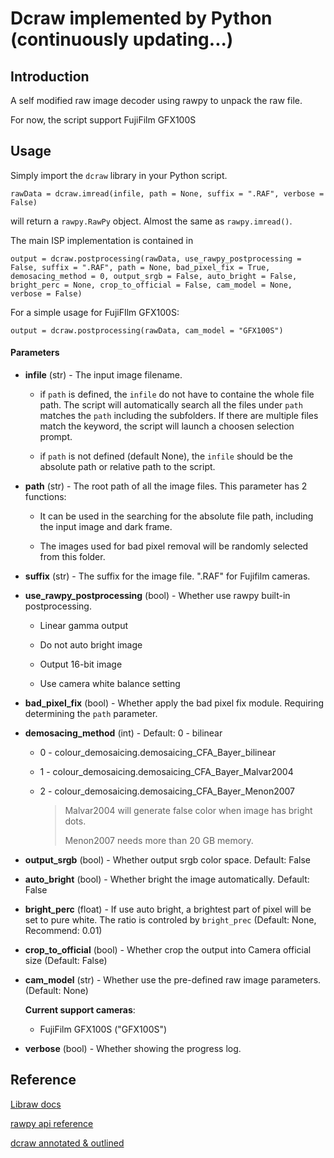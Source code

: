 # Dcraw implemented by Python (continuously updating...)

## Introduction

 A self modified raw image decoder using rawpy to unpack the raw file.

 For now, the script support FujiFilm GFX100S

## Usage

 Simply import the `dcraw` library in your Python script.

 ```
 rawData = dcraw.imread(infile, path = None, suffix = ".RAF", verbose = False)
 ``` 
 will return a `rawpy.RawPy` object. Almost the same as `rawpy.imread()`.

The main ISP implementation is contained in 
 ```
 output = dcraw.postprocessing(rawData, use_rawpy_postprocessing = False, suffix = ".RAF", path = None, bad_pixel_fix = True, demosacing_method = 0, output_srgb = False, auto_bright = False, bright_perc = None, crop_to_official = False, cam_model = None, verbose = False)
 ```
 For a simple usage for FujiFIlm GFX100S:
 ```
 output = dcraw.postprocessing(rawData, cam_model = "GFX100S")
 ```

#### Parameters
- **infile** (str) - The input image filename. 

    - if `path` is defined, the `infile` do not have to containe the whole file path. The script will automatically search all the files under `path` matches the `path` including the subfolders. If there are multiple files match the keyword, the script will launch a choosen selection prompt.

    - if `path` is not defined (default None), the `infile` should be the absolute path or relative path to the script.

- **path** (str) - The root path of all the image files. This parameter has 2 functions:

    - It can be used in the searching for the absolute file path, including the input image and dark frame.

    - The images used for bad pixel removal will be randomly selected from this folder.

- **suffix** (str) - The suffix for the image file. ".RAF" for Fujifilm cameras.

- **use_rawpy_postprocessing** (bool) - Whether use rawpy built-in postprocessing.

    - Linear gamma output

    - Do not auto bright image

    - Output 16-bit image

    - Use camera white balance setting

- **bad_pixel_fix** (bool) - Whether apply the bad pixel fix module. Requiring determining the `path` parameter.

- **demosacing_method** (int) - Default: 0 - bilinear
    - 0 - colour_demosaicing.demosaicing_CFA_Bayer_bilinear
    - 1 - colour_demosaicing.demosaicing_CFA_Bayer_Malvar2004
    - 2 - colour_demosaicing.demosaicing_CFA_Bayer_Menon2007

        > Malvar2004 will generate false color when image has bright dots.
        >
        > Menon2007 needs more than 20 GB memory.

- **output_srgb** (bool) - Whether output srgb color space. Default: False

- **auto_bright** (bool) - Whether bright the image automatically. Default: False

- **bright_perc** (float) - If use auto bright, a brightest part of pixel will be set to pure white. The ratio is controled by `bright_prec` (Default: None, Recommend: 0.01)

- **crop_to_official** (bool) - Whether crop the output into Camera official size (Default: False)

- **cam_model** (str) - Whether use the pre-defined raw image parameters. (Default: None)

    **Current support cameras**:

    - FujiFilm GFX100S ("GFX100S")

- **verbose** (bool) - Whether showing the progress log.

## Reference

[Libraw docs](https://www.libraw.org/docs)

[rawpy api reference](https://letmaik.github.io/rawpy/api/index.html)

[dcraw annotated & outlined](https://ninedegreesbelow.com/files/dcraw-c-code-annotated-code.html)



